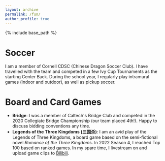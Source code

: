 ```yaml
---
layout: archive
permalink: /fun/
author_profile: true
---
```


{% include base_path %}

Soccer
====
I am a member of Cornell CDSC (Chinese Dragon Soccer Club). I have travelled with the team and competed in a few Ivy Cup Tournaments as the starting Center Back. During the school year, I regularly play intramural games (indoor and outdoor), as well as pickup soccer.

Board and Card Games
====
* **Bridge**: I was a member of Caltech's Bridge Club and competed in the 2020 Collegiate Bridge Championship (our team placed 4th!). Happy to discuss bidding conventions any time.
* **Legends of the Three Kingdoms (三国杀)**: I am an avid play of the Legends of Three Kingdoms, a board game based on the semi-fictional novel _Romance of the Three Kingdoms_. In 2022 Season 4, I reached Top 100 based on ranked games. In my spare time, I livestream on and upload game clips to [Bilibili](www.bilibili.com).
